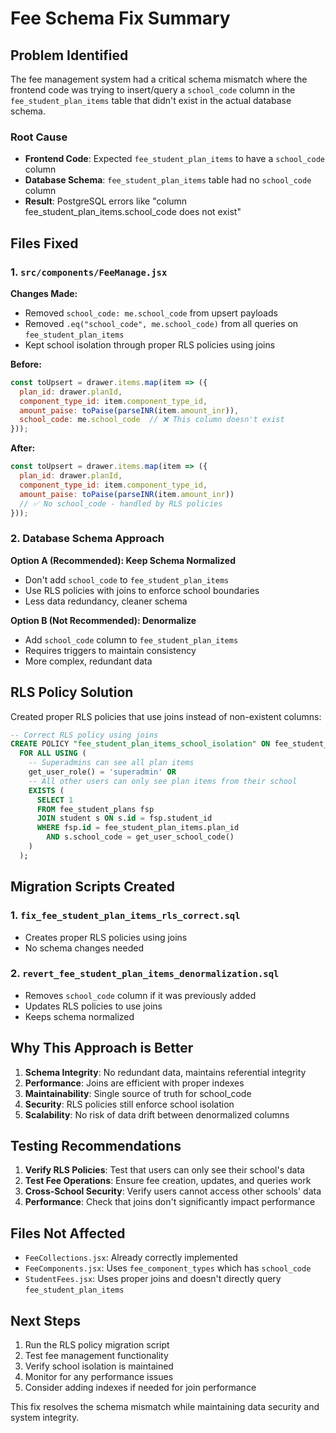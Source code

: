 # Fee Schema Fix Summary

## Problem Identified

The fee management system had a critical schema mismatch where the frontend code was trying to insert/query a `school_code` column in the `fee_student_plan_items` table that didn't exist in the actual database schema.

### Root Cause
- **Frontend Code**: Expected `fee_student_plan_items` to have a `school_code` column
- **Database Schema**: `fee_student_plan_items` table had no `school_code` column
- **Result**: PostgreSQL errors like "column fee_student_plan_items.school_code does not exist"

## Files Fixed

### 1. `src/components/FeeManage.jsx`
**Changes Made:**
- Removed `school_code: me.school_code` from upsert payloads
- Removed `.eq("school_code", me.school_code)` from all queries on `fee_student_plan_items`
- Kept school isolation through proper RLS policies using joins

**Before:**
```javascript
const toUpsert = drawer.items.map(item => ({
  plan_id: drawer.planId,
  component_type_id: item.component_type_id,
  amount_paise: toPaise(parseINR(item.amount_inr)),
  school_code: me.school_code  // ❌ This column doesn't exist
}));
```

**After:**
```javascript
const toUpsert = drawer.items.map(item => ({
  plan_id: drawer.planId,
  component_type_id: item.component_type_id,
  amount_paise: toPaise(parseINR(item.amount_inr))
  // ✅ No school_code - handled by RLS policies
}));
```

### 2. Database Schema Approach

**Option A (Recommended): Keep Schema Normalized**
- Don't add `school_code` to `fee_student_plan_items`
- Use RLS policies with joins to enforce school boundaries
- Less data redundancy, cleaner schema

**Option B (Not Recommended): Denormalize**
- Add `school_code` column to `fee_student_plan_items`
- Requires triggers to maintain consistency
- More complex, redundant data

## RLS Policy Solution

Created proper RLS policies that use joins instead of non-existent columns:

```sql
-- Correct RLS policy using joins
CREATE POLICY "fee_student_plan_items_school_isolation" ON fee_student_plan_items
  FOR ALL USING (
    -- Superadmins can see all plan items
    get_user_role() = 'superadmin' OR
    -- All other users can only see plan items from their school
    EXISTS (
      SELECT 1
      FROM fee_student_plans fsp
      JOIN student s ON s.id = fsp.student_id
      WHERE fsp.id = fee_student_plan_items.plan_id
        AND s.school_code = get_user_school_code()
    )
  );
```

## Migration Scripts Created

### 1. `fix_fee_student_plan_items_rls_correct.sql`
- Creates proper RLS policies using joins
- No schema changes needed

### 2. `revert_fee_student_plan_items_denormalization.sql`
- Removes `school_code` column if it was previously added
- Updates RLS policies to use joins
- Keeps schema normalized

## Why This Approach is Better

1. **Schema Integrity**: No redundant data, maintains referential integrity
2. **Performance**: Joins are efficient with proper indexes
3. **Maintainability**: Single source of truth for school_code
4. **Security**: RLS policies still enforce school isolation
5. **Scalability**: No risk of data drift between denormalized columns

## Testing Recommendations

1. **Verify RLS Policies**: Test that users can only see their school's data
2. **Test Fee Operations**: Ensure fee creation, updates, and queries work
3. **Cross-School Security**: Verify users cannot access other schools' data
4. **Performance**: Check that joins don't significantly impact performance

## Files Not Affected

- `FeeCollections.jsx`: Already correctly implemented
- `FeeComponents.jsx`: Uses `fee_component_types` which has `school_code`
- `StudentFees.jsx`: Uses proper joins and doesn't directly query `fee_student_plan_items`

## Next Steps

1. Run the RLS policy migration script
2. Test fee management functionality
3. Verify school isolation is maintained
4. Monitor for any performance issues
5. Consider adding indexes if needed for join performance

This fix resolves the schema mismatch while maintaining data security and system integrity.
